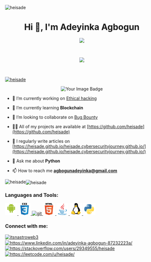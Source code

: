 <p align="left"> <img src="https://komarev.com/ghpvc/?username=heisade&label=Profile%20views&color=0e75b6&style=flat" alt="heisade" /> </p>
<h1 align="center">Hi 👋, I'm Adeyinka Agbogun</h1>
<p align="center"><image src="https://readme-typing-svg.herokuapp.com?font=Iosevka&size=16&color=1793D1&center=true&width=410&height=45&lines=I+use+linux+btw+<3"></p>
<br>
  <p align='center'> <image src="https://readme-typing-svg.herokuapp.com?font=Fira+Code&pause=1000&color=516CF7&background=FF592500&width=435&lines=Sleep%2C+Hack%2C+Repeat"> </p>
<br>

<p align="left"> <a href="https://github.com/ryo-ma/github-profile-trophy"><img src="https://github-profile-trophy.vercel.app/?username=heisade" alt="heisade" /></a> </p>

<p align="center"> <img src="https://tryhackme-badges.s3.amazonaws.com/heisade.png" alt="Your Image Badge" />

- 🔭 I’m currently working on [Ethical hacking](https://github.com/heisade/heisade.cybersecurityjourney.github.io)

- 🌱 I’m currently learning **Blockchain**

- 👯 I’m looking to collaborate on [Bug Bounty](https://hackerone.com/heisade?type=user)

- 👨‍💻 All of my projects are available at [https://github.com/heisade](https://github.com/heisade)

- 📝 I regularly write articles on [https://heisade.github.io/heisade.cybersecurityjourney.github.io/](https://heisade.github.io/heisade.cybersecurityjourney.github.io/)

- 💬 Ask me about **Python**

- 📫 How to reach me **agbogunadeyinka@gmail.com**

<p><img align="left" src="https://github-readme-stats.vercel.app/api/top-langs?username=heisade&show_icons=true&locale=en&layout=compact" alt="heisade" /></p>

<p><img align="center" src="https://github-readme-streak-stats.herokuapp.com/?user=heisade&" alt="heisade" /></p>

<h3 align="left">Languages and Tools:</h3>
<p align="left"> <a href="https://developer.android.com" target="_blank" rel="noreferrer"> <img src="https://raw.githubusercontent.com/devicons/devicon/master/icons/android/android-original-wordmark.svg" alt="android" width="40" height="40"/> </a> <a href="https://www.w3schools.com/css/" target="_blank" rel="noreferrer"> <img src="https://raw.githubusercontent.com/devicons/devicon/master/icons/css3/css3-original-wordmark.svg" alt="css3" width="40" height="40"/> </a> <a href="https://git-scm.com/" target="_blank" rel="noreferrer"> <img src="https://www.vectorlogo.zone/logos/git-scm/git-scm-icon.svg" alt="git" width="40" height="40"/> </a> <a href="https://www.w3.org/html/" target="_blank" rel="noreferrer"> <img src="https://raw.githubusercontent.com/devicons/devicon/master/icons/html5/html5-original-wordmark.svg" alt="html5" width="40" height="40"/> </a> <a href="https://www.java.com" target="_blank" rel="noreferrer"> <img src="https://raw.githubusercontent.com/devicons/devicon/master/icons/java/java-original.svg" alt="java" width="40" height="40"/> </a> <a href="https://www.linux.org/" target="_blank" rel="noreferrer"> <img src="https://raw.githubusercontent.com/devicons/devicon/master/icons/linux/linux-original.svg" alt="linux" width="40" height="40"/> </a> <a href="https://www.python.org" target="_blank" rel="noreferrer"> <img src="https://raw.githubusercontent.com/devicons/devicon/master/icons/python/python-original.svg" alt="python" width="40" height="40"/> </a> </p>

<h3 align="left">Connect with me:</h3>
<p align="left">
<a href="https://twitter.com/itsnastroweb3" target="blank"><img align="center" src="https://raw.githubusercontent.com/rahuldkjain/github-profile-readme-generator/master/src/images/icons/Social/twitter.svg" alt="itsnastroweb3" height="30" width="40" /></a>
<a href="https://linkedin.com/in/https://www.linkedin.com/in/adeyinka-agbogun-87232223a/" target="blank"><img align="center" src="https://raw.githubusercontent.com/rahuldkjain/github-profile-readme-generator/master/src/images/icons/Social/linked-in-alt.svg" alt="https://www.linkedin.com/in/adeyinka-agbogun-87232223a/" height="30" width="40" /></a>
<a href="https://stackoverflow.com/users/https://stackoverflow.com/users/29349555/heisade" target="blank"><img align="center" src="https://raw.githubusercontent.com/rahuldkjain/github-profile-readme-generator/master/src/images/icons/Social/stack-overflow.svg" alt="https://stackoverflow.com/users/29349555/heisade" height="30" width="40" /></a>
<a href="https://www.leetcode.com/https://leetcode.com/u/heisade/" target="blank"><img align="center" src="https://raw.githubusercontent.com/rahuldkjain/github-profile-readme-generator/master/src/images/icons/Social/leet-code.svg" alt="https://leetcode.com/u/heisade/" height="30" width="40" /></a>
</p>
